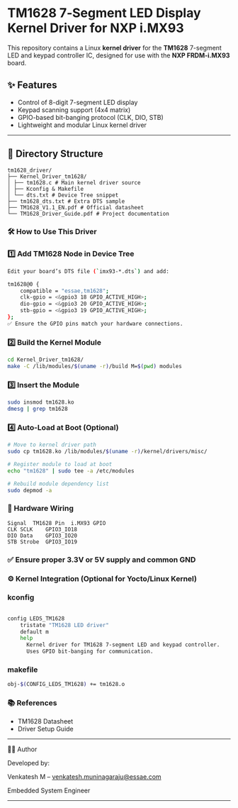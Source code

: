 # TM1628 7‑Segment LED Display Kernel Driver for NXP i.MX93

This repository contains a Linux **kernel driver** for the **TM1628** 7-segment LED and keypad controller IC, designed for use with the **NXP FRDM-i.MX93** board.

## ✨ Features

- Control of 8-digit 7-segment LED display
- Keypad scanning support (4x4 matrix)
- GPIO-based bit-banging protocol (CLK, DIO, STB)
- Lightweight and modular Linux kernel driver

---

## 📁 Directory Structure

```text
tm1628_driver/
├── Kernel_Driver_tm1628/
│ ├── tm1628.c # Main kernel driver source
│ ├── Kconfig & Makefile
│ └── dts.txt # Device Tree snippet
├── tm1628_dts.txt # Extra DTS sample
├── TM1628_V1.1_EN.pdf # Official datasheet
└── TM1628_Driver_Guide.pdf # Project documentation
```

### 🛠️ How to Use This Driver

### 1️⃣ Add TM1628 Node in Device Tree

```bash
Edit your board’s DTS file (`imx93-*.dts`) and add:

tm1628@0 {
    compatible = "essae,tm1628";
    clk-gpio = <&gpio3 18 GPIO_ACTIVE_HIGH>;
    dio-gpio = <&gpio3 20 GPIO_ACTIVE_HIGH>;
    stb-gpio = <&gpio3 19 GPIO_ACTIVE_HIGH>;
};
✅ Ensure the GPIO pins match your hardware connections.
```
### 2️⃣ Build the Kernel Module

```bash
cd Kernel_Driver_tm1628/
make -C /lib/modules/$(uname -r)/build M=$(pwd) modules
```

### 3️⃣ Insert the Module

```bash
sudo insmod tm1628.ko
dmesg | grep tm1628
```

### 4️⃣ Auto-Load at Boot (Optional)

```bash
# Move to kernel driver path
sudo cp tm1628.ko /lib/modules/$(uname -r)/kernel/drivers/misc/

# Register module to load at boot
echo "tm1628" | sudo tee -a /etc/modules

# Rebuild module dependency list
sudo depmod -a
```

### 🔌 Hardware Wiring
```text
Signal	TM1628 Pin	i.MX93 GPIO
CLK	SCLK	GPIO3_IO18
DIO	Data	GPIO3_IO20
STB	Strobe	GPIO3_IO19
```

### ✅ Ensure proper 3.3V or 5V supply and common GND

### ⚙️ Kernel Integration (Optional for Yocto/Linux Kernel)

### kconfig
```bash

config LEDS_TM1628
    tristate "TM1628 LED driver"
    default m
    help
      Kernel driver for TM1628 7-segment LED and keypad controller.
      Uses GPIO bit-banging for communication.
```

### makefile

```bash
obj-$(CONFIG_LEDS_TM1628) += tm1628.o
```

### 📚 References

- TM1628 Datasheet
- Driver Setup Guide

---

👨‍💼 Author

Developed by:

Venkatesh M – venkatesh.muninagaraju@essae.com

Embedded System Engineer

---

